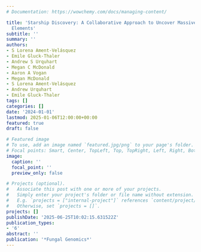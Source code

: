 ```yaml
---
# Documentation: https://wowchemy.com/docs/managing-content/

title: 'Starship Discovery: A Collaborative Approach to Uncover Massive Transposable
  Elements'
subtitle: ''
summary: ''
authors:
- S Lorena Ament-Velásquez
- Emile Gluck-Thaler
- Andrew S Urquhart
- Megan C McDonald
- Aaron A Vogan
- Megan McDonald
- S Lorena Ament-Velásquez
- Andrew Urquhart
- Emile Gluck-Thaler
tags: []
categories: []
date: '2024-01-01'
lastmod: 2025-01-06T12:00:00+00:00
featured: true
draft: false

# Featured image
# To use, add an image named `featured.jpg/png` to your page's folder.
# Focal points: Smart, Center, TopLeft, Top, TopRight, Left, Right, BottomLeft, Bottom, BottomRight.
image:
  caption: ''
  focal_point: ''
  preview_only: false

# Projects (optional).
#   Associate this post with one or more of your projects.
#   Simply enter your project's folder or file name without extension.
#   E.g. `projects = ["internal-project"]` references `content/project/deep-learning/index.md`.
#   Otherwise, set `projects = []`.
projects: []
publishDate: '2025-06-25T10:02:15.631522Z'
publication_types:
- '6'
abstract: ''
publication: '*Fungal Genomics*'
---
```

